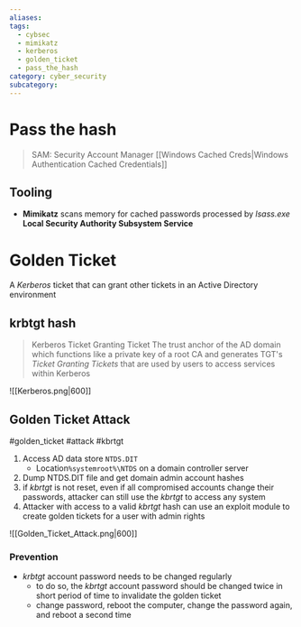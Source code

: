 ```yaml
---
aliases: 
tags:
  - cybsec
  - mimikatz
  - kerberos
  - golden_ticket
  - pass_the_hash
category: cyber_security
subcategory:
---
```

# Pass the hash
> SAM: Security Account Manager 
> [[Windows Cached Creds|Windows Authentication Cached Credentials]]

## Tooling
- **Mimikatz**
scans memory for cached passwords processed by *lsass.exe* **Local Security Authority Subsystem Service**

# Golden Ticket
A *Kerberos* ticket that can grant other tickets in an Active Directory environment
## krbtgt hash
> Kerberos Ticket Granting Ticket
> The trust anchor of the AD domain which functions like a private key of a root CA and generates TGT's *Ticket Granting Tickets* that are used by users to access services within Kerberos

![[Kerberos.png|600]]

## Golden Ticket Attack
#golden_ticket #attack #kbrtgt
1. Access AD data store `NTDS.DIT` 
	- Location`%systemroot%\NTDS` on a domain controller server
2. Dump NTDS.DIT file and get domain admin account hashes
3. if *kbrtgt* is not reset, even if all compromised accounts change their passwords, attacker can still use the *kbrtgt* to access any system
4. Attacker with access to a valid *kbrtgt* hash can use an exploit module to create golden tickets for a user with admin rights

![[Golden_Ticket_Attack.png|600]]

### Prevention
- *krbtgt* account password needs to be changed regularly
	- to do so, the *kbrtgt* account password should be changed twice in short period of time to invalidate the golden ticket
	- change password, reboot the computer, change the password again, and reboot a second time


